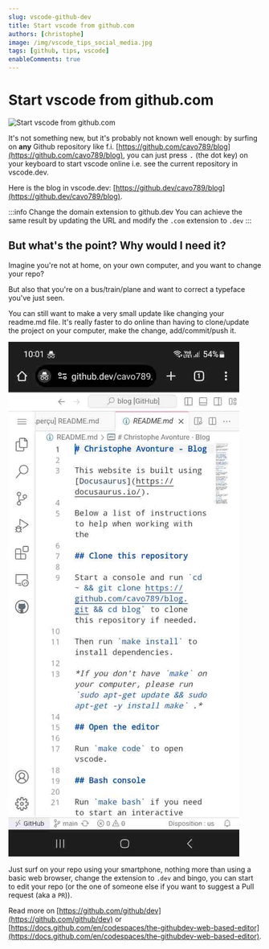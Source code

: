 ```yaml
---
slug: vscode-github-dev
title: Start vscode from github.com
authors: [christophe]
image: /img/vscode_tips_social_media.jpg
tags: [github, tips, vscode]
enableComments: true
---
```

# Start vscode from github.com

![Start vscode from github.com](/img/vscode_tips_header.jpg)

It's not something new, but it's probably not known well enough: by surfing on **any** Github repository like f.i. [https://github.com/cavo789/blog](https://github.com/cavo789/blog), you can just press <kbd>.</kbd> (the dot key) on your keyboard to start vscode online i.e. see the current repository in vscode.dev.

<!-- truncate -->

Here is the blog in vscode.dev: [https://github.dev/cavo789/blog](https://github.dev/cavo789/blog).

:::info Change the domain extension to github.dev
You can achieve the same result by updating the URL and modify the `.com` extension to `.dev`
:::

## But what's the point? Why would I need it?

Imagine you're not at home, on your own computer, and you want to change your repo? 

But also that you're on a bus/train/plane and want to correct a typeface you've just seen.

You can still want to make a very small update like changing your readme.md file. It's really faster to do online than having to clone/update the project on your computer, make the change, add/commit/push it.

![Using a smartphone](./images/smartphone_view.jpg)

Just surf on your repo using your smartphone, nothing more than using a basic web browser, change the extension to `.dev` and bingo, you can start to edit your repo (or the one of someone else if you want to suggest a Pull request (aka a `PR`)).

Read more on [https://github.com/github/dev](https://github.com/github/dev) or [https://docs.github.com/en/codespaces/the-githubdev-web-based-editor](https://docs.github.com/en/codespaces/the-githubdev-web-based-editor).


